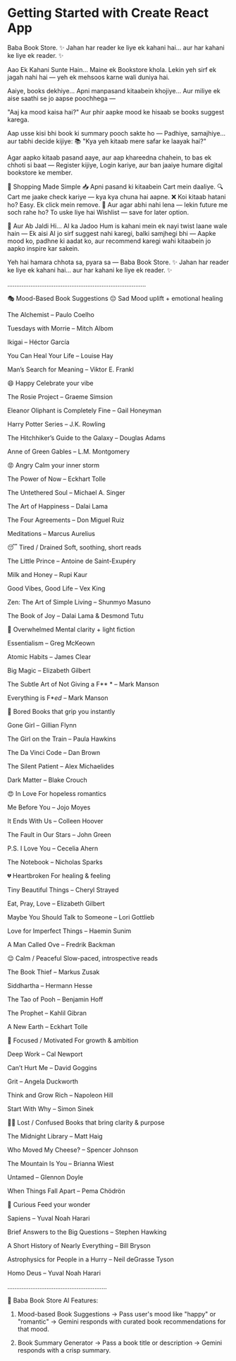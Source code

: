 # Getting Started with Create React App

Baba Book Store.
✨ Jahan har reader ke liye ek kahani hai... aur har kahani ke liye ek reader. ✨

Aao Ek Kahani Sunte Hain...
Maine ek Bookstore khola.
Lekin yeh sirf ek jagah nahi hai — yeh ek mehsoos karne wali duniya hai.

Aaiye, books dekhiye…
Apni manpasand kitaabein khojiye…
Aur miliye ek aise saathi se jo aapse poochhega —

"Aaj ka mood kaisa hai?"
Aur phir aapke mood ke hisaab se books suggest karega.

Aap usse kisi bhi book ki summary pooch sakte ho —
Padhiye, samajhiye… aur tabhi decide kijiye:
📚 "Kya yeh kitaab mere safar ke laayak hai?"

Agar aapko kitaab pasand aaye, aur aap khareedna chahein,
to bas ek chhoti si baat —
Register kijiye, Login kariye,
aur ban jaaiye humare digital bookstore ke member.

🛒 Shopping Made Simple
📥 Apni pasand ki kitaabein Cart mein daaliye.
🔍 Cart me jaake check kariye — kya kya chuna hai aapne.
❌ Koi kitaab hatani ho? Easy. Ek click mein remove.
💖 Aur agar abhi nahi lena — lekin future me soch rahe ho?
To uske liye hai Wishlist — save for later option.

🔮 Aur Ab Jaldi Hi... AI ka Jadoo
Hum is kahani mein ek nayi twist laane wale hain —
Ek aisi AI jo sirf suggest nahi karegi,
balki samjhegi bhi —
Aapke mood ko, padhne ki aadat ko, aur recommend karegi wahi kitaabein jo aapko inspire kar sakein.

Yeh hai hamara chhota sa, pyara sa — Baba Book Store.
✨ Jahan har reader ke liye ek kahani hai... aur har kahani ke liye ek reader. ✨

..............................................................................

🎭 Mood-Based Book Suggestions
😔 Sad
Mood uplift + emotional healing

The Alchemist – Paulo Coelho

Tuesdays with Morrie – Mitch Albom

Ikigai – Héctor García

You Can Heal Your Life – Louise Hay

Man’s Search for Meaning – Viktor E. Frankl

😄 Happy
Celebrate your vibe

The Rosie Project – Graeme Simsion

Eleanor Oliphant is Completely Fine – Gail Honeyman

Harry Potter Series – J.K. Rowling

The Hitchhiker’s Guide to the Galaxy – Douglas Adams

Anne of Green Gables – L.M. Montgomery

😡 Angry
Calm your inner storm

The Power of Now – Eckhart Tolle

The Untethered Soul – Michael A. Singer

The Art of Happiness – Dalai Lama

The Four Agreements – Don Miguel Ruiz

Meditations – Marcus Aurelius

😴 Tired / Drained
Soft, soothing, short reads

The Little Prince – Antoine de Saint-Exupéry

Milk and Honey – Rupi Kaur

Good Vibes, Good Life – Vex King

Zen: The Art of Simple Living – Shunmyo Masuno

The Book of Joy – Dalai Lama & Desmond Tutu

🤯 Overwhelmed
Mental clarity + light fiction

Essentialism – Greg McKeown

Atomic Habits – James Clear

Big Magic – Elizabeth Gilbert

The Subtle Art of Not Giving a F\*\* \* – Mark Manson

Everything is F\*_ed_ – Mark Manson

🥱 Bored
Books that grip you instantly

Gone Girl – Gillian Flynn

The Girl on the Train – Paula Hawkins

The Da Vinci Code – Dan Brown

The Silent Patient – Alex Michaelides

Dark Matter – Blake Crouch

😍 In Love
For hopeless romantics

Me Before You – Jojo Moyes

It Ends With Us – Colleen Hoover

The Fault in Our Stars – John Green

P.S. I Love You – Cecelia Ahern

The Notebook – Nicholas Sparks

💔 Heartbroken
For healing & feeling

Tiny Beautiful Things – Cheryl Strayed

Eat, Pray, Love – Elizabeth Gilbert

Maybe You Should Talk to Someone – Lori Gottlieb

Love for Imperfect Things – Haemin Sunim

A Man Called Ove – Fredrik Backman

😌 Calm / Peaceful
Slow-paced, introspective reads

The Book Thief – Markus Zusak

Siddhartha – Hermann Hesse

The Tao of Pooh – Benjamin Hoff

The Prophet – Kahlil Gibran

A New Earth – Eckhart Tolle

🎯 Focused / Motivated
For growth & ambition

Deep Work – Cal Newport

Can’t Hurt Me – David Goggins

Grit – Angela Duckworth

Think and Grow Rich – Napoleon Hill

Start With Why – Simon Sinek

😶‍🌫️ Lost / Confused
Books that bring clarity & purpose

The Midnight Library – Matt Haig

Who Moved My Cheese? – Spencer Johnson

The Mountain Is You – Brianna Wiest

Untamed – Glennon Doyle

When Things Fall Apart – Pema Chödrön

🧠 Curious
Feed your wonder

Sapiens – Yuval Noah Harari

Brief Answers to the Big Questions – Stephen Hawking

A Short History of Nearly Everything – Bill Bryson

Astrophysics for People in a Hurry – Neil deGrasse Tyson

Homo Deus – Yuval Noah Harari

........................................................

🌟 Baba Book Store AI Features:

1. Mood-based Book Suggestions
   → Pass user's mood like "happy" or "romantic"
   → Gemini responds with curated book recommendations for that mood.

2. Book Summary Generator
   → Pass a book title or description
   → Gemini responds with a crisp summary.
